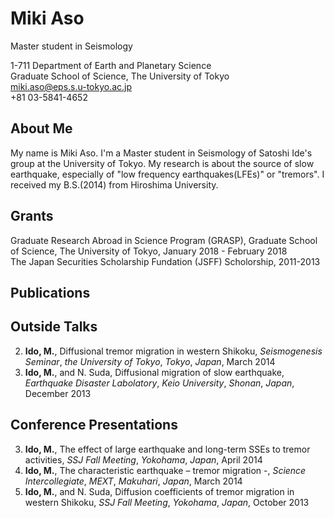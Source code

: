 # Miki Aso

Master student in Seismology  

1-711 Department of Earth and Planetary Science  
Graduate School of Science, The University of Tokyo  
miki.aso@eps.s.u-tokyo.ac.jp  
+81 03-5841-4652  

## About Me
My name is Miki Aso. I'm a Master student in Seismology of Satoshi Ide's group at the University of Tokyo. My research is about the source of slow earthquake, especially of "low frequency earthquakes(LFEs)" or "tremors". I received my B.S.(2014) from Hiroshima University.

## Grants
Graduate Research Abroad in Science Program (GRASP), Graduate School of Science, The University of Tokyo, January 2018 - February 2018  
The Japan Securities Scholarship Fundation (JSFF) Scholorship, 2011-2013  

## Publications

## Outside Talks
2. __Ido, M.__, Diffusional tremor migration in western Shikoku, _Seismogenesis Seminar_, _the University of Tokyo_, _Tokyo_, _Japan_, March 2014
1. __Ido, M.__, and N. Suda, Diffusional migration of slow earthquake, _Earthquake Disaster Labolatory_, _Keio University_, _Shonan_, _Japan_, December 2013

## Conference Presentations
3. __Ido, M.__, The effect of large earthquake and long-term SSEs to tremor activities, _SSJ Fall Meeting_, _Yokohama_, _Japan_, April 2014
2. __Ido, M.__, The characteristic earthquake – tremor migration -, _Science Intercollegiate_, _MEXT_, _Makuhari_, _Japan_, March 2014
1. __Ido, M.__, and N. Suda, Diffusion coefficients of tremor migration in western Shikoku, _SSJ Fall Meeting_, _Yokohama_, _Japan_, October 2013
